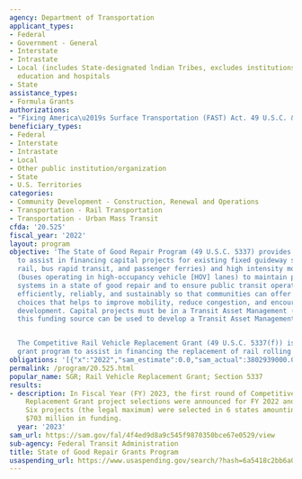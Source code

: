 ```yaml
---
agency: Department of Transportation
applicant_types:
- Federal
- Government - General
- Interstate
- Intrastate
- Local (includes State-designated lndian Tribes, excludes institutions of higher
  education and hospitals
- State
assistance_types:
- Formula Grants
authorizations:
- "Fixing America\u2019s Surface Transportation (FAST) Act. 49 U.S.C. &sect; 5337."
beneficiary_types:
- Federal
- Interstate
- Intrastate
- Local
- Other public institution/organization
- State
- U.S. Territories
categories:
- Community Development - Construction, Renewal and Operations
- Transportation - Rail Transportation
- Transportation - Urban Mass Transit
cfda: '20.525'
fiscal_year: '2022'
layout: program
objective: 'The State of Good Repair Program (49 U.S.C. 5337) provides formula funding
  to assist in financing capital projects for existing fixed guideway systems (including
  rail, bus rapid transit, and passenger ferries) and high intensity motorbus systems
  (buses operating in high-occupancy vehicle [HOV] lanes) to maintain public transportation
  systems in a state of good repair and to ensure public transit operates safely,
  efficiently, reliably, and sustainably so that communities can offer balanced transportation
  choices that helps to improve mobility, reduce congestion, and encourage economic
  development. Capital projects must be in a Transit Asset Management (TAM) plan and
  this funding source can be used to develop a Transit Asset Management (TAM) plan.


  The Competitive Rail Vehicle Replacement Grant (49 U.S.C. 5337(f)) is a discretionary
  grant program to assist in financing the replacement of rail rolling stock.'
obligations: '[{"x":"2022","sam_estimate":0.0,"sam_actual":3802939000.0,"usa_spending_actual":3796518329.0},{"x":"2023","sam_estimate":4260272000.0,"sam_actual":0.0,"usa_spending_actual":699945975.0},{"x":"2024","sam_estimate":4570660000.0,"sam_actual":0.0,"usa_spending_actual":0.0}]'
permalink: /program/20.525.html
popular_name: SGR; Rail Vehicle Replacement Grant; Section 5337
results:
- description: In Fiscal Year (FY) 2023, the first round of Competitive Rail Vehicle
    Replacement Grant project selections were announced for FY 2022 and FY 2023 funding.
    Six projects (the legal maximum) were selected in 6 states amounting to approximately
    $703 million in funding.
  year: '2023'
sam_url: https://sam.gov/fal/4f4ed9d8a9c545f9870350bce67e0529/view
sub-agency: Federal Transit Administration
title: State of Good Repair Grants Program
usaspending_url: https://www.usaspending.gov/search/?hash=6a5418c2bb6a00a7dde3e2aed32611a2
---
```

